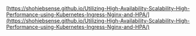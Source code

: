 [https://shohiebsense.github.io/Utilizing-High-Availability-Scalability-High-Performance-using-Kubernetes-Ingress-Nginx-and-HPA/](https://shohiebsense.github.io/Utilizing-High-Availability-Scalability-High-Performance-using-Kubernetes-Ingress-Nginx-and-HPA/)
